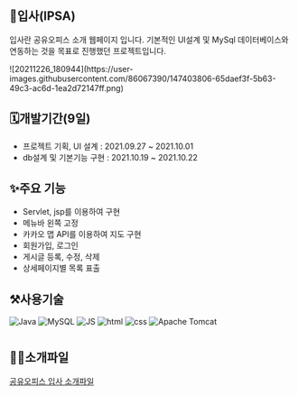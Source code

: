 <div align=left>

<h2>🏢입사(IPSA)</h2>
  <p>입사란 공유오피스 소개 웹페이지 입니다. 
  기본적인 UI설계 및 MySql 데이터베이스와 연동하는 것을 목표로 진행했던 프로젝트입니다.</p>
  ![20211226_180944](https://user-images.githubusercontent.com/86067390/147403806-65daef3f-5b63-49c3-ac6d-1ea2d72147ff.png)

  
<h2>🗓️개발기간(9일)</h2>
  <ul>
<li>프로젝트 기획, UI 설계 : 2021.09.27 ~ 2021.10.01</li>
<li>db설계 및 기본기능 구현 : 2021.10.19 ~ 2021.10.22</li>
  </ul>
  
<h2>✨주요 기능</h2>
  <ul>
    <li>Servlet, jsp를 이용하여 구현</li>
    <li>메뉴바 왼쪽 고정</li>
    <li>카카오 맵 API를 이용하여 지도 구현</li>
    <li>회원가입, 로그인</li>
    <li>게시글 등록, 수정, 삭제</li>
    <li>상세페이지별 목록 표출</li>
  </ul>  
  
 <h2>⚒️사용기술</h2>
  
![Java](https://img.shields.io/badge/Java-007396?style=flat-square&logo=Java&logoColor=white)
![MySQL](https://img.shields.io/badge/MySQL-4479A1?style=flat-square&logo=MySQL&logoColor=white)
![JS](https://img.shields.io/badge/JavaScript-F7DF1E?style=flat-square&logo=JavaScript&logoColor=black)
![html](https://img.shields.io/badge/Html-E34F26?style=flat-square&logo=Html5&logoColor=white)
![css](https://img.shields.io/badge/CSS-1572B6?style=flat-square&logo=CSS3&logoColor=white)
![Apache Tomcat](https://img.shields.io/badge/ApacheTomcat-F8DC75?style=flat-square&logo=ApacheTomcat&logoColor=white)
  
 # <h2>🧑‍💻소개파일</h2> 
  [공유오피스 입사 소개파일](https://github.com/OrangeHarry/_ipsa_project/blob/master/%EA%B3%B5%EC%9C%A0%EC%98%A4%ED%94%BC%EC%8A%A4%20%EC%9E%85%EC%82%AC%20%ED%8F%AC%ED%8A%B8%ED%8F%B4%EB%A6%AC%EC%98%A4.pdf)

</div>
